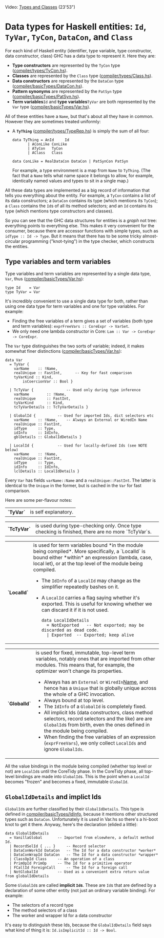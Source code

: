 
Video: [ Types and Classes](http://www.youtube.com/watch?v=pN9rhQHcfCo&list=PLBkRCigjPwyeCSD_DFxpd246YIF7_RDDI) (23'53")

# Data types for Haskell entities: `Id`, `TyVar`, `TyCon`, `DataCon`, and `Class`


For each kind of Haskell entity (identifier, type variable, type constructor, data constructor, class) GHC has a data type to represent it.  Here they are:

- **Type constructors** are represented by the `TyCon` type ([compiler/types/TyCon.hs](/trac/ghc/browser/ghc/compiler/types/TyCon.hs)).
- **Classes** are represented by the `Class` type ([compiler/types/Class.hs](/trac/ghc/browser/ghc/compiler/types/Class.hs)).
- **Data constructors** are represented by the `DataCon` type ([compiler/basicTypes/DataCon.hs](/trac/ghc/browser/ghc/compiler/basicTypes/DataCon.hs)).
- **Pattern synonyms** are represented by the `PatSyn` type ([compiler/basicTypes/PatSyn.hs](/trac/ghc/browser/ghc/compiler/basicTypes/PatSyn.hs)).
- **Term variables**`Id` and **type variables**`TyVar` are both represented by the `Var` type ([compiler/basicTypes/Var.hs](/trac/ghc/browser/ghc/compiler/basicTypes/Var.hs)).


All of these entities have a `Name`, but that's about all they have in common.  However they are sometimes treated uniformly:

- A **`TyThing`** ([compiler/types/TypeRep.hs](/trac/ghc/browser/ghc/compiler/types/TypeRep.hs)) is simply the sum of all four:

  ```wiki
  data TyThing = AnId     Id
  	     | AConLike ConLike
  	     | ATyCon   TyCon
  	     | AClass   Class

  data ConLike = RealDataCon DataCon | PatSynCon PatSyn
  ```

  For example, a type environment is a map from `Name` to `TyThing`.  (The fact that a `Name` tells what name space it belongs to allow, for example, identically named values and types to  sit in a single map.)


All these data types are implemented as a big record of information that tells you everything about the entity.  For example, a `TyCon` contains a list of its data constructors; a `DataCon` contains its type (which mentions its `TyCon`); a `Class` contains the `Id`s of all its method selectors; and an `Id` contains its type (which mentions type constructors and classes).  


So you can see that the GHC data structures for entities is a *graph* not tree: everything points to everything else.  This makes it very convenient for the consumer, because there are accessor functions with simple types, such as `idType :: Id -> Type`.  But it means that there has to be some tricky almost-circular programming ("knot-tying") in the type checker, which constructs the entities.

## Type variables and term variables


Type variables and term variables are represented by a single data type, `Var`, thus ([compiler/basicTypes/Var.hs](/trac/ghc/browser/ghc/compiler/basicTypes/Var.hs)):

```wiki
type Id    = Var
type TyVar = Var
```


It's incredibly convenient to use a single data type for both, rather than using one data type for term variables and one for type variables.  For example:

- Finding the free variables of a term gives a set of variables (both type and term variables): `exprFreeVars :: CoreExpr -> VarSet`.
- We only need one lambda constructor in Core: `Lam :: Var -> CoreExpr -> CoreExpr`.


The `Var` type distinguishes the two sorts of variable; indeed, it makes somewhat finer distinctions ([compiler/basicTypes/Var.hs](/trac/ghc/browser/ghc/compiler/basicTypes/Var.hs)):

```wiki
data Var
  = TyVar {
	varName    :: !Name,
	realUnique :: FastInt,		-- Key for fast comparison
	tyVarKind :: Kind,
        isCoercionVar :: Bool }

  | TcTyVar { 				-- Used only during type inference
	varName        :: !Name,
	realUnique     :: FastInt,
	tyVarKind      :: Kind,
	tcTyVarDetails :: TcTyVarDetails }

  | GlobalId { 			-- Used for imported Ids, dict selectors etc
	varName    :: !Name,	-- Always an External or WiredIn Name
	realUnique :: FastInt,
   	idType     :: Type,
	idInfo     :: IdInfo,
	gblDetails :: GlobalIdDetails }

  | LocalId { 			-- Used for locally-defined Ids (see NOTE below)
	varName    :: !Name,
	realUnique :: FastInt,
   	idType     :: Type,
	idInfo     :: IdInfo,
	lclDetails :: LocalIdDetails }
```


Every `Var` has fields `varName::Name` and a `realUnique::FastInt`. The latter is identical to the `Unique` in the former, but is cached in the `Var` for fast comparison.


Here are some per-flavour notes:

<table><tr><th>`TyVar`</th>
<td>is self explanatory.
</td></tr></table>

<table><tr><th>`TcTyVar`</th>
<td>is used during type-checking only.  Once type checking is finished, there are no more `TcTyVar`s.
</td></tr></table>

<table><tr><th>`LocalId`</th>
<td>is used for term variables bound *in the module being compiled*.   More specifically, a `LocalId` is bound either *within* an expression (lambda, case, local let), or at the top level of the module being compiled.

- The `IdInfo` of a `LocalId` may change as the simplifier repeatedly bashes on it.
- A `LocalId` carries a flag saying whether it's exported. This is useful for knowing whether we can discard it if it is not used.

  ```wiki
  data LocalIdDetails 
    = NotExported	-- Not exported; may be discarded as dead code.
    | Exported	-- Exported; keep alive
  ```

</td></tr></table>

<table><tr><th>`GlobalId`</th>
<td>is used for fixed, immutable, top-level term variables, notably ones that are imported from other modules.  This means that, for example, the optimizer won't change its properties.

- Always has an `External` or `WiredIn`[Name](commentary/compiler/name-type), and hence has a `Unique` that is globally unique across the whole of a GHC invocation.
- Always bound at top level. 
- The `IdInfo` of a `GlobalId` is completely fixed.
- All implicit Ids (data constructors, class method selectors, record selectors and the like) are are `GlobalId`s from birth, even the ones defined in the module being compiled.
- When finding the free variables of an expression (`exprFreeVars`), we only collect `LocalIds` and ignore `GlobalIds`.

</td></tr></table>


All the value bindings in the module being compiled (whether top level or not) are `LocalId`s until the CoreTidy phase. In the CoreTidy phase, all top-level bindings are made into `GlobalId`s. This is the point when a `LocalId` becomes "frozen" and becomes a fixed, immutable `GlobalId`. 

## `GlobalIdDetails` and implict Ids

`GlobalId`s are further classified by their `GlobalIdDetails`.  This type is defined in [compiler/basicTypes/IdInfo](/trac/ghc/browser/ghc/compiler/basicTypes/IdInfo), because it mentions other structured types such as `DataCon`. Unfortunately it is *used* in Var.hs so there's a hi-boot knot to get it there. Anyway, here's the declaration (elided a little):

```wiki
data GlobalIdDetails
  = VanillaGlobal		-- Imported from elsewhere, a default method Id.
  | RecordSelId { ... }		-- Record selector
  | DataConWorkId DataCon	-- The Id for a data constructor *worker*
  | DataConWrapId DataCon	-- The Id for a data constructor *wrapper*
  | ClassOpId Class		-- An operation of a class
  | PrimOpId PrimOp		-- The Id for a primitive operator
  | FCallId ForeignCall		-- The Id for a foreign call
  | NotGlobalId			-- Used as a convenient extra return value from globalIdDetails
```


Some `GlobalId`s are called **implicit `Id`s**. These are `Id`s that are defined by a declaration of some other entity (not just an ordinary variable binding).  For example:

- The selectors of a record type
- The method selectors of a class
- The worker and wrapper Id for a data constructor


It's easy to distinguish these Ids, because the `GlobalIdDetails` field says what kind of thing it is: `Id.isImplicitId :: Id -> Bool`.
